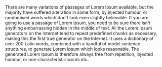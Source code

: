 There are many variations of passages of Lorem Ipsum available,
but the majority have suffered alteration in some form, by injected 
humour, or randomised words which don't look even slightly believable. 
If you are going to use a passage of Lorem Ipsum, you need to be sure 
there isn't anything embarrassing hidden in the middle of text. All the 
Lorem Ipsum generators on the Internet tend to repeat predefined chunks 
as necessary, making this the first true generator on the Internet. It 
uses a dictionary of over 200 Latin words, combined with a handful of 
model sentence structures, to generate Lorem Ipsum which looks 
reasonable. The generated Lorem Ipsum is therefore always free from 
repetition, injected humour, or non-characteristic words etc.